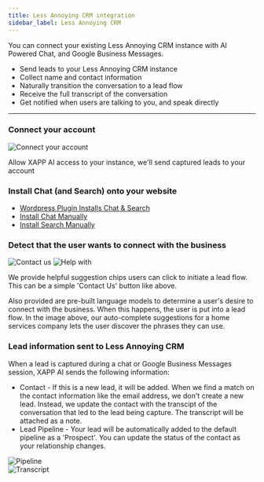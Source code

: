 ```yaml
---
title: Less Annoying CRM integration
sidebar_label: Less Annoying CRM
---
```


You can connect your existing Less Annoying CRM instance with AI Powered Chat, and Google Business Messages.

- Send leads to your Less Annoying CRM instance
- Collect name and contact information
- Naturally transition the conversation to a lead flow
- Receive the full transcript of the conversation
- Get notified when users are talking to you, and speak directly

---

### Connect your account

<div style={{width: '40%'}}>

![Connect your account](../../static/img/integrations/lacrm/oauth.png)

</div>

Allow XAPP AI access to your instance, we'll send captured leads to your account

### Install Chat (and Search) onto your website

- [Wordpress Plugin Installs Chat & Search](/help/install/wordpress)
- [Install Chat Manually](/help/install/javascript)
- [Install Search Manually](/help/channels/intelligent-search)

### Detect that the user wants to connect with the business

<div style={{width: '40%'}}>

![Contact us](../../static/img/integrations/lacrm/contact-us.png)
![Help with](../../static/img/integrations/lacrm/help-with.png)

</div>

We provide helpful suggestion chips users can click to initiate a lead flow. This can be a simple 'Contact Us' button like above.

Also provided are pre-built language models to determine a user's desire to connect with the business. When this happens, the user is put into a lead flow. In the image above, our auto-complete suggestions for a home services company lets the user discover the phrases they can use.

### Lead information sent to Less Annoying CRM

When a lead is captured during a chat or Google Business Messages session, XAPP AI sends the following information:

- Contact - If this is a new lead, it will be added. When we find a match on the contact information like the email address, we don't create a new lead. Instead, we update the contact with the transcipt of the conversation that led to the lead being capture. The transcript will be attached as a note.
- Lead Pipeline - Your lead will be automatically added to the default pipeline as a 'Prospect'. You can update the status of the contact as your relationship changes.

<div style={{width: '40%'}}>

![Pipeline](../../static/img/integrations/lacrm/prospect.png)  
![Transcript](../../static/img/integrations/lacrm/transcript.png)

</div>
